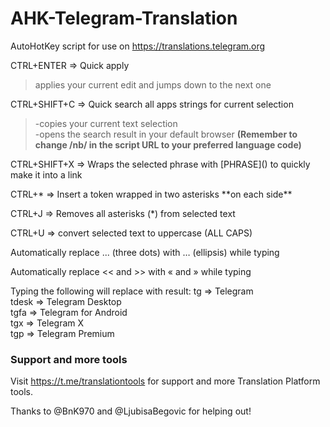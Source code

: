 # AHK-Telegram-Translation
AutoHotKey script for use on https://translations.telegram.org

CTRL+ENTER => Quick apply
>applies your current edit and jumps down to the next one

CTRL+SHIFT+C => Quick search all apps strings for current selection  
>-copies your current text selection  
-opens the search result in your default browser
<b> (Remember to change /nb/ in the script URL to your preferred language code)</b>

CTRL+SHIFT+X => Wraps the selected phrase with \[PHRASE\]() to quickly make it into a link

CTRL+* => Insert a token wrapped in two asterisks \*\*on each side**

CTRL+J => Removes all asterisks (*) from selected text

CTRL+U => convert selected text to uppercase (ALL CAPS)

Automatically replace ... (three dots) with … (ellipsis) while typing

Automatically replace << and >> with « and » while typing

Typing the following will replace with result:
tg => Telegram  
tdesk => Telegram Desktop  
tgfa => Telegram for Android  
tgx => Telegram X  
tgp => Telegram Premium  


### Support and more tools
Visit https://t.me/translationtools for support and more Translation Platform tools.

Thanks to @BnK970 and @LjubisaBegovic for helping out!
